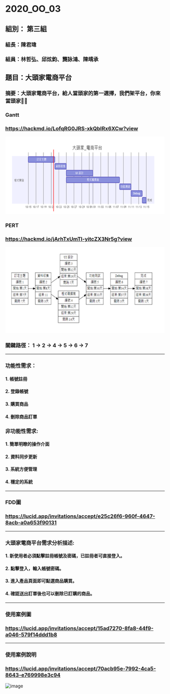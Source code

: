 # 2020_OO_03
## 組別： 第三組
### 組長：陳君瑋
### 組員：林哲弘、邱炫鈞、龔詠鴻、陳靖承
## 題目：大頭家電商平台
### 摘要：大頭家電商平台，給人當頭家的第一選擇，我們架平台，你來當頭家🤑🤑

### Gantt
### https://hackmd.io/LofqRG0JRS-xkQbIRx6XCw?view


  <img src="Gannt.png" />
  
  
  ### PERT
### https://hackmd.io/jArhTxUmTl-yitcZX3Nr5g?view
  <img src="PERT.png" />

### 關鍵路徑： 1 → 2 → 4 → 5 → 6 → 7



---
### 功能性需求：
#### 1.	帳號註冊
#### 2.	登錄帳號
#### 3.	購買商品
#### 4.	刪除商品訂單
### 非功能性需求:
#### 1.	簡單明瞭的操作介面
#### 2.	資料同步更新
#### 3.	系統方便管理
#### 4.	穩定的系統
---
### FDD圖
### https://lucid.app/invitations/accept/e25c26f6-960f-4647-8acb-a0a653f90131
---
### 大頭家電商平台需求分析描述:
#### 1.	新使用者必須點擊註冊帳號及密碼，已註冊者可直接登入。
#### 2.	點擊登入，輸入帳號密碼。
#### 3.	進入產品頁面即可點選商品購買。
#### 4.	確認送出訂單後也可以刪除已訂購的商品。
---
### 使用案例圖
### https://lucid.app/invitations/accept/15ad7270-8fa8-44f9-a046-579f14ddd1b8
---
### 使用案例說明
### https://lucid.app/invitations/accept/70acb95e-7992-4ca5-8643-e769998e3c94

![image](S__60579845.jpg)

